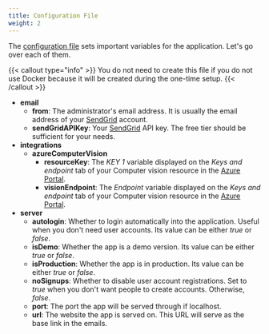 ```yaml
---
title: Configuration File
weight: 2
---
```


The [configuration file](https://github.com/reaper47/recipya/blob/main/deploy/config.example.json)
sets important variables for the application. Let's go over each of them. 

{{< callout type="info" >}}
You do not need to create this file if you do not use Docker because it will be created during the one-time setup.
{{< /callout >}}

- **email**
  - **from**: The administrator's email address. It is usually the email address of your [SendGrid](https://sendgrid.com/) account.
  - **sendGridAPIKey**: Your [SendGrid](https://app.sendgrid.com/settings/api_keys) API key. The free tier should be sufficient for your needs.
- **integrations**
  - **azureComputerVision**
    - **resourceKey**: The *KEY 1* variable displayed on the *Keys and endpoint* tab of your Computer vision resource in the [Azure Portal](https://portal.azure.com/#home).
    - **visionEndpoint**: The *Endpoint* variable displayed on the *Keys and endpoint* tab of your Computer vision resource in the [Azure Portal](https://portal.azure.com/#home).
- **server**
  - **autologin**: Whether to login automatically into the application. Useful when you don't need user accounts. Its value can be either *true* or *false*.
  - **isDemo**: Whether the app is a demo version. Its value can be either *true* or *false*.
  - **isProduction**: Whether the app is in production. Its value can be either *true* or *false*.
  - **noSignups**: Whether to disable user account registrations. Set to *true* when you don't want people to create accounts. Otherwise, *false*.
  - **port**: The port the app will be served through if localhost.
  - **url**: The website the app is served on. This URL will serve as the base link in the emails.
